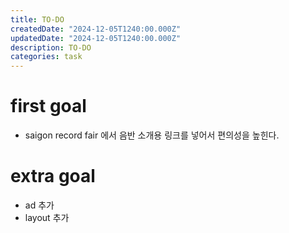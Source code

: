 ```yaml
---
title: TO-DO
createdDate: "2024-12-05T1240:00.000Z"
updatedDate: "2024-12-05T1240:00.000Z"
description: TO-DO
categories: task
---
```


# first goal

- saigon record fair 에서 음반 소개용 링크를 넣어서 편의성을 높힌다.

# extra goal

- ad 추가
- layout 추가
